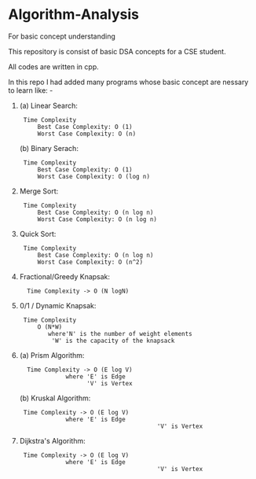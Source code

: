 # Algorithm-Analysis
For basic concept understanding

This repository is consist of basic DSA concepts for a CSE student.

All codes are written in cpp.

In this repo I had added many programs whose basic concept are nessary to learn like: -

1. (a) Linear Search:

		Time Complexity
			Best Case Complexity: O (1)
			Worst Case Complexity: O (n)

   (b) Binary Serach:
   		
		Time Complexity
			Best Case Complexity: O (1)
			Worst Case Complexity: O (log n)

2. Merge Sort:

		Time Complexity
			Best Case Complexity: O (n log n)
			Worst Case Complexity: O (n log n)

3. Quick Sort:
		
		Time Complexity
			Best Case Complexity: O (n log n)
			Worst Case Complexity: O (n^2)


4. Fractional/Greedy Knapsak:

		 Time Complexity -> O (N logN)

5. 0/1 / Dynamic Knapsak:

		Time Complexity
			O (N*W)
			   where'N' is the number of weight elements 
				'W' is the capacity of the knapsack

6. (a) Prism Algorithm:

		 Time Complexity -> O (E log V)
		 			where 'E' is Edge
					      'V' is Vertex

   (b) Kruskal Algorithm:
   		
		Time Complexity -> O (E log V)
					where 'E' is Edge
                                              'V' is Vertex
 
7. Dijkstra's Algorithm:

		Time Complexity -> O (E log V)
					where 'E' is Edge
                                              'V' is Vertex


